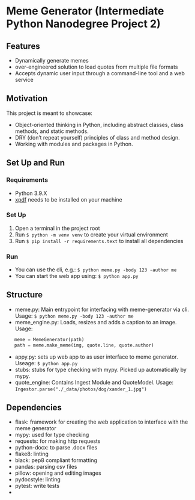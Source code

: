 # Meme Generator (Intermediate Python Nanodegree Project 2)

## Features
- Dynamically generate memes
- over-engineered solution to load quotes from multiple file formats
- Accepts dynamic user input through a command-line tool and a web service

## Motivation

This project is meant to showcase:

- Object-oriented thinking in Python, including abstract classes, class methods, and static methods.
- DRY (don’t repeat yourself) principles of class and method design.
- Working with modules and packages in Python.

## Set Up and Run

### Requirements
- Python 3.9.X
- [xpdf](http://www.xpdfreader.com) needs to be installed on your machine

### Set Up

1. Open a terminal in the project root
2. Run `$ python -m venv venv` to create your virtual environment
3. Run `$ pip install -r requirements.text` to install all dependencies

### Run

- You can use the cli, e.g.: `$ python meme.py -body 123 -author me`
- You can start the web app using: `$ python app.py`

## Structure

- meme.py: Main entrypoint for interfacing with meme-generator via cli. Usage: `$ python meme.py -body 123 -author me`
- meme_engine.py: Loads, resizes and adds a caption to an image. Usage:
```python
   meme = MemeGenerator(path)
   path = meme.make_meme(img, quote.line, quote.author)
```
- appy.py: sets up web app to as user interface to meme generator. Useage: `$ python app.py`
- stubs: stubs for type checking with mypy. Picked up automatically by mypy.
- quote_engine: Contains Ingest Module and QuoteModel. Usage: `Ingestor.parse("./_data/photos/dog/xander_1.jpg")`

## Dependencies

- flask: framework for creating the web application to interface with the meme generator
- mypy: used for type checking
- requests: for making http requests
- python-docx: to parse .docx files
- flake8: linting
- black: pep8 compliant formatting
- pandas: parsing csv files
- pillow: opening and editing images
- pydocstyle: linting
- pytest: write tests
- 